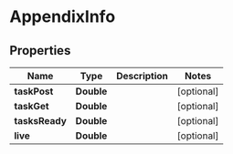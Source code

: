 # AppendixInfo


## Properties

| Name | Type | Description | Notes |
|------------ | ------------- | ------------- | -------------|
**taskPost** | **Double** |  |[optional]|
**taskGet** | **Double** |  |[optional]|
**tasksReady** | **Double** |  |[optional]|
**live** | **Double** |  |[optional]|